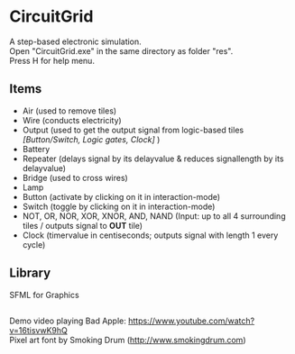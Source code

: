 # CircuitGrid

A step-based electronic simulation.  
Open "CircuitGrid.exe" in the same directory as folder "res".  
Press H for help menu.  

## Items
 - Air (used to remove tiles)
 - Wire (conducts electricity)
 - Output (used to get the output signal from logic-based tiles *[Button/Switch, Logic gates, Clock]* )
 - Battery 
 - Repeater (delays signal by its delayvalue & reduces signallength by its delayvalue)
 - Bridge (used to cross wires)
 - Lamp 
 - Button (activate by clicking on it in interaction-mode)
 - Switch (toggle by clicking on it in interaction-mode)
 - NOT, OR, NOR, XOR, XNOR, AND, NAND (Input: up to all 4 surrounding tiles / outputs signal to **OUT** tile)
 - Clock (timervalue in centiseconds; outputs signal with length 1 every cycle)

## Library
SFML for Graphics
##
Demo video playing Bad Apple: https://www.youtube.com/watch?v=16tisvwK9hQ  
Pixel art font by Smoking Drum (http://www.smokingdrum.com)
